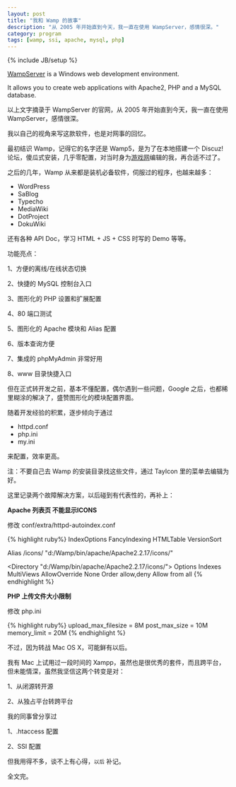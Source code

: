 ```yaml
---
layout: post
title: "我和 Wamp 的故事"
description: "从 2005 年开始直到今天，我一直在使用 WampServer，感情很深。"
category: program
tags: [wamp, ssi, apache, mysql, php]
---
```

{% include JB/setup %}

[WampServer](http://www.wampserver.com/en/) is a Windows web development environment. 

It allows you to create web applications with Apache2, PHP and a MySQL database.

以上文字摘录于 WampServer 的官网，从 2005 年开始直到今天，我一直在使用 WampServer，感情很深。

我以自己的视角来写这款软件，也是对网事的回忆。

最初结识 Wamp，记得它的名字还是 Wamp5，是为了在本地搭建一个 Discuz! 论坛，傻瓜式安装，几乎零配置，对当时身为[游戏网](http://www.pcgames.com.cn)编辑的我，再合适不过了。

之后的几年，Wamp 从来都是装机必备软件，伺服过的程序，也越来越多：

* WordPress
* SaBlog
* Typecho
* MediaWiki
* DotProject
* DokuWiki

还有各种 API Doc，学习 HTML + JS + CSS 时写的 Demo 等等。

功能亮点：

1、方便的离线/在线状态切换

2、快捷的 MySQL 控制台入口

3、图形化的 PHP 设置和扩展配置

4、80 端口测试

5、图形化的 Apache 模块和 Alias 配置  

6、版本查询方便

7、集成的 phpMyAdmin 非常好用

8、www 目录快捷入口

但在正式转开发之前，基本不懂配置，偶尔遇到一些问题，Google 之后，也都稀里糊涂的解决了，盛赞图形化的模块配置界面。

随着开发经验的积累，逐步倾向于通过

* httpd.conf
* php.ini
* my.ini

来配置，效率更高。

注：不要自己去 Wamp 的安装目录找这些文件，通过 TayIcon 里的菜单去编辑为好。

这里记录两个故障解决方案，以后碰到有代表性的，再补上：

**Apache 列表页 不能显示ICONS**

修改 conf/extra/httpd-autoindex.conf

{% highlight ruby%}
IndexOptions FancyIndexing HTMLTable VersionSort

Alias /icons/ "d:/Wamp/bin/apache/Apache2.2.17/icons/"
 
<Directory "d:/Wamp/bin/apache/Apache2.2.17/icons/">
    Options Indexes MultiViews
    AllowOverride None
    Order allow,deny
    Allow from all
</Directory>
{% endhighlight %}

**PHP 上传文件大小限制**

修改 php.ini

{% highlight ruby%}
upload_max_filesize = 8M
post_max_size = 10M
memory_limit = 20M
{% endhighlight %}

不过，因为转战 Mac OS X，可能鲜有以后。

我有 Mac 上试用过一段时间的 Xampp，虽然也是很优秀的套件，而且跨平台，但未能情深，虽然我坚信这两个转变是对：

1、从闭源转开源

2、从独占平台转跨平台

我的同事曾分享过

1、.htaccess 配置

2、SSI 配置

但我用得不多，谈不上有心得，`以后` 补记。

全文完。
